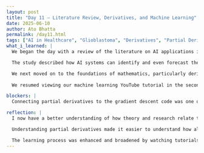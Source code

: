 ```yaml
---
layout: post
title: "Day 11 – Literature Review, Derivatives, and Machine Learning" 
date: 2025-06-10
author: Ato Bhatta
permalink: /day11.html
tags: ["AI in Healthcare", "Glioblastoma", "Derivatives", "Partial Derivatives", "Machine Learning", "Google Scholar", "Team Learning"]
what_i_learned: |
  We began the day with a review of the literature on AI applications in healthcare. A Google Scholar article titled "Applications of AI in Identifying and Predicting Glioblastoma and Related Brain Cancers Using Genetic Biomarkers" was the one I selected after looking through a number of sites. Reading about how genetic data is being used to educate artificial intelligence, specifically machine learning algorithms, to identify complicated brain tumors like glioblastoma—a particularly aggressive and malignant disease—was fascinating.

  The study described how AI systems can identify and even forecast the risk of glioblastoma by using biomarkers, which are genetic signs found in patient data. I became aware of how potent and life-saving AI can be in actual healthcare after reading about a number of machine learning models and datasets used in medical diagnosis. I now have a better idea of how to organize our own research project, what kinds of problem statements to concentrate on, and how to demonstrate practical AI applications with scholarly backing.

  We next moved on to the foundations of mathematics, particularly derivatives. In order to determine the rate of change for functions with multiple variables—a critical component in machine learning model training—we studied the fundamentals of partial derivatives. Knowing how to calculate gradients makes it easier to understand how learning algorithms minimize cost functions by optimizing weights.
  
  We resumed viewing our machine learning YouTube tutorial in the second half of the session. Concepts like supervised learning, linear regression prediction, and how gradient descent modifies parameters to lower error were all reinforced by this. As we relate these theoretical concepts to actual cases and mathematical tools like derivatives, they begin to make more sense.

blockers: |
  Connecting partial derivatives to the gradient descent code was one of the challenges we encountered today. Additionally, we initially had trouble understanding several of the biomedical words used in the research paper.

reflection: |
  I now have a better understanding of how theory and research relate to real-world machine learning. I learned from reading a study on glioblastoma that artificial intelligence is about solving actual problems that affect people's lives, not just writing code. Additionally, it taught me how to choose a subject that is worthy of research, which will direct our next initiatives.

  Understanding partial derivatives made it easier to understand how algorithms learn. I no longer view machine learning as a mystery; instead, I can understand how gradients direct the model's development with each iteration. It seemed like a turning point, and I can't wait to continue expanding on this mathematical framework.

  The learning process was enhanced and broadened by watching tutorials, reading research, and putting theory into practice through group discussions. I feel like I'm getting closer to creating meaningful models that could further a larger goal, such as early disease detection or healthcare solutions, rather than merely functional ones.
---
```


